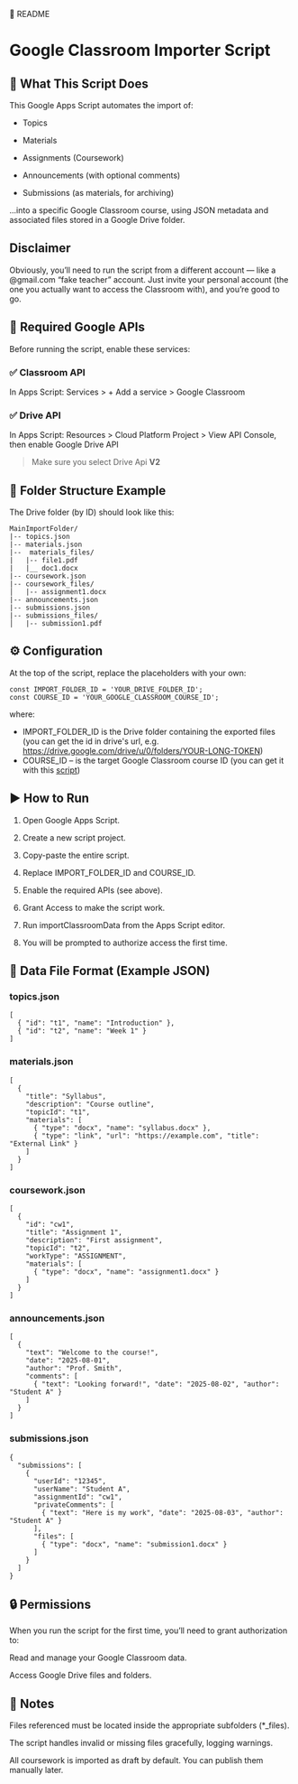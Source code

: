 📜 README 
# Google Classroom Importer Script
## 🚀 What This Script Does
This Google Apps Script automates the import of:

- Topics

- Materials

- Assignments (Coursework)

- Announcements (with optional comments)

- Submissions (as materials, for archiving)

...into a specific Google Classroom course, using JSON metadata and associated files stored in a Google Drive folder.

## Disclaimer
Obviously, you’ll need to run the script from a different account — like a @gmail.com “fake teacher” account. Just invite your personal account (the one you actually want to access the Classroom with), and you’re good to go.

## 🧩 Required Google APIs
Before running the script, enable these services:

### ✅ Classroom API

In Apps Script: Services > + Add a service > Google Classroom

### ✅ Drive API

In Apps Script: Resources > Cloud Platform Project > View API Console, then enable Google Drive API

> Make sure you select Drive Api **V2**

## 📂 Folder Structure Example
The Drive folder (by ID) should look like this:

```
MainImportFolder/
|-- topics.json
|-- materials.json
|--  materials_files/
|   |-- file1.pdf
|   |__ doc1.docx
|-- coursework.json
|-- coursework_files/
│   |-- assignment1.docx
|-- announcements.json
|-- submissions.json
|-- submissions_files/
│   |-- submission1.pdf
```

## ⚙️ Configuration
At the top of the script, replace the placeholders with your own:
```
const IMPORT_FOLDER_ID = 'YOUR_DRIVE_FOLDER_ID';
const COURSE_ID = 'YOUR_GOOGLE_CLASSROOM_COURSE_ID';
```
where:
- IMPORT_FOLDER_ID is the Drive folder containing the exported files (you can get the id in drive's url, e.g. https://drive.google.com/drive/u/0/folders/YOUR-LONG-TOKEN)
- COURSE_ID – is the target Google Classroom course ID (you can get it with this [script](https://github.com/gablilli/googlescripts/blob/main/classroom/courses-ids.gs))

## ▶️ How to Run
1. Open Google Apps Script.

2. Create a new script project.

3. Copy-paste the entire script.

4. Replace IMPORT_FOLDER_ID and COURSE_ID.

5. Enable the required APIs (see above).

6. Grant Access to make the script work.

7. Run importClassroomData from the Apps Script editor.

8. You will be prompted to authorize access the first time.

## 📄 Data File Format (Example JSON)

### topics.json
```
[
  { "id": "t1", "name": "Introduction" },
  { "id": "t2", "name": "Week 1" }
]
```
### materials.json
```
[
  {
    "title": "Syllabus",
    "description": "Course outline",
    "topicId": "t1",
    "materials": [
      { "type": "docx", "name": "syllabus.docx" },
      { "type": "link", "url": "https://example.com", "title": "External Link" }
    ]
  }
]
```
### coursework.json
```
[
  {
    "id": "cw1",
    "title": "Assignment 1",
    "description": "First assignment",
    "topicId": "t2",
    "workType": "ASSIGNMENT",
    "materials": [
      { "type": "docx", "name": "assignment1.docx" }
    ]
  }
]
```
### announcements.json
```
[
  {
    "text": "Welcome to the course!",
    "date": "2025-08-01",
    "author": "Prof. Smith",
    "comments": [
      { "text": "Looking forward!", "date": "2025-08-02", "author": "Student A" }
    ]
  }
]
```
### submissions.json
```
{
  "submissions": [
    {
      "userId": "12345",
      "userName": "Student A",
      "assignmentId": "cw1",
      "privateComments": [
        { "text": "Here is my work", "date": "2025-08-03", "author": "Student A" }
      ],
      "files": [
        { "type": "docx", "name": "submission1.docx" }
      ]
    }
  ]
}
```
## 🔒 Permissions
When you run the script for the first time, you’ll need to grant authorization to:

Read and manage your Google Classroom data.

Access Google Drive files and folders.

## 📌 Notes
Files referenced must be located inside the appropriate subfolders (*_files).

The script handles invalid or missing files gracefully, logging warnings.

All coursework is imported as draft by default. You can publish them manually later.


